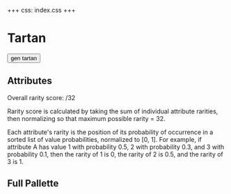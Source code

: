 +++
css: index.css
+++

<html>

# Tartan

<script type="module" src="/static/js/tartan-testbed.js"></script>

<button id="gen-tartan-button">gen tartan</button>
<p></p>
<canvas id="tartan" width="320" height="320" style="image-rendering: pixelated; width: unset"></canvas>
<p></p>

## Attributes

Overall rarity score: <span id="rarity"></span>/32

Rarity score is calculated by taking the sum of individual attribute rarities, then normalizing so that maximum possible rarity = 32.

Each attribute's rarity is the position of its probability of occurrence in a sorted list of value probabilities, normalized to [0, 1]. For example, if attribute A has value 1 with probability 0.5, 2 with probability 0.3, and 3 with probability 0.1, then the rarity of 1 is 0, the rarity of 2 is 0.5,  and the rarity of 3 is 1.

<div id="attrs"></div>

## Full Pallette

<div id="colors"></div>

</html>
